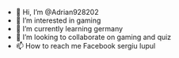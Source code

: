 - 👋 Hi, I’m @Adrian928202
- 👀 I’m interested in gaming 
- 🌱 I’m currently learning germany 
- 💞️ I’m looking to collaborate on gaming and quiz 
- 📫 How to reach me Facebook sergiu lupul

<!---
Adrian928202/Adrian928202 is a ✨ special ✨ repository because its `README.md` (this file) appears on your GitHub profile.
You can click the Preview link to take a look at your changes.
--->
